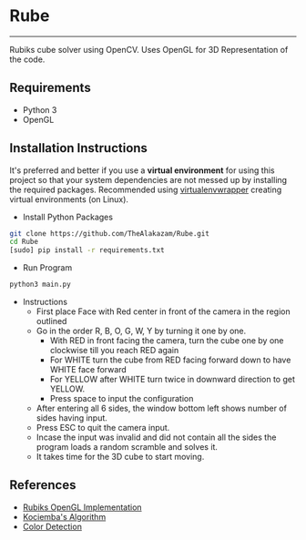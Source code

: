 # Rube
-----------
Rubiks cube solver using OpenCV. Uses OpenGL for 3D Representation of the code.

## Requirements ##
  * Python 3
  * OpenGL
  
## Installation Instructions ##

It's preferred and better if you use a **virtual environment** for using this project so that your system dependencies are not messed up by installing the required packages.
Recommended using [virtualenvwrapper](https://virtualenvwrapper.readthedocs.io/en/latest) creating virtual environments (on Linux).

+ Install Python Packages

``` bash
git clone https://github.com/TheAlakazam/Rube.git
cd Rube
[sudo] pip install -r requirements.txt
```
+ Run Program

``` bash
python3 main.py
```

+ Instructions
  + First place Face with Red center in front of the camera in the region outlined
  + Go in the order R, B, O, G, W, Y by turning it one by one.
    + With RED in front facing the camera, turn the cube one by one clockwise till you reach RED again
    + For WHITE turn the cube from RED facing forward down to have WHITE face forward
    + For YELLOW after WHITE turn twice in downward direction to get YELLOW.
    + Press space to input the configuration
  + After entering all 6 sides, the window bottom left shows number of sides having input.
  + Press ESC to quit the camera input.
  + Incase the input was invalid and did not contain all the sides the program loads a random scramble and solves it.
  + It takes time for the 3D cube to start moving.

## References ##

+ [Rubiks OpenGL Implementation](https://github.com/gillima/Rubiks)
+ [Kociemba's Algorithm](http://kociemba.org/cube.htm) 
+ [Color Detection](https://github.com/dwalton76/rubiks-cube-tracker-Andrej-Karpathy/blob/master/525report.pdf)

